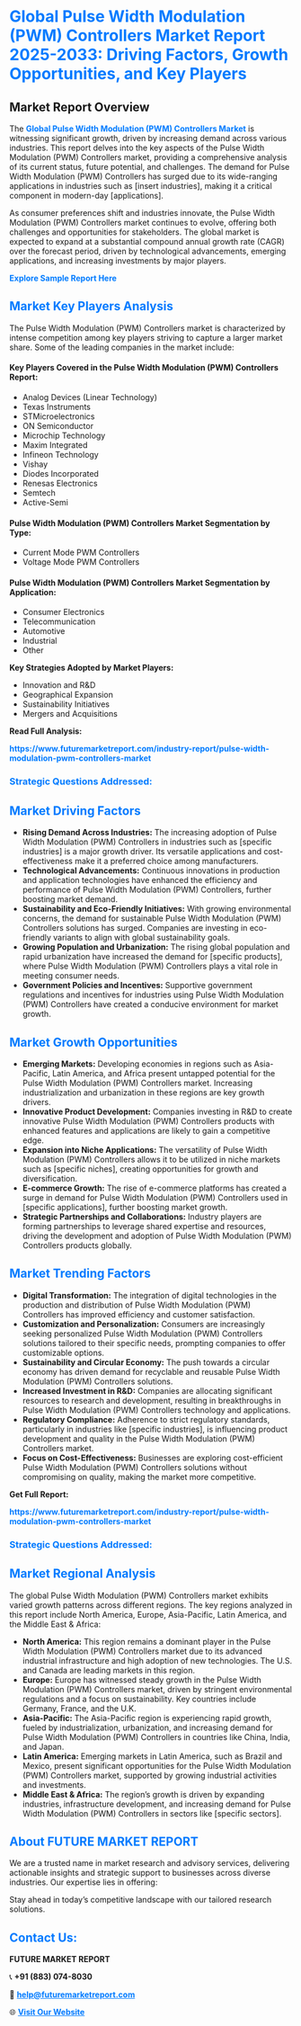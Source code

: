 <h1 style="color: #007BFF;">Global Pulse Width Modulation (PWM) Controllers Market Report 2025-2033: Driving Factors, Growth Opportunities, and Key Players</h1>

<section id="overview">
<h2>Market Report Overview</h2>
<p>The <a href="https://www.futuremarketreport.com/industry-report/pulse-width-modulation-pwm-controllers-market" style="color: #007BFF; text-decoration: none;"><strong>Global Pulse Width Modulation (PWM) Controllers Market</strong></a> is witnessing significant growth, driven by increasing demand across various industries. This report delves into the key aspects of the Pulse Width Modulation (PWM) Controllers market, providing a comprehensive analysis of its current status, future potential, and challenges. The demand for Pulse Width Modulation (PWM) Controllers has surged due to its wide-ranging applications in industries such as [insert industries], making it a critical component in modern-day [applications].</p>
<p>As consumer preferences shift and industries innovate, the Pulse Width Modulation (PWM) Controllers market continues to evolve, offering both challenges and opportunities for stakeholders. The global market is expected to expand at a substantial compound annual growth rate (CAGR) over the forecast period, driven by technological advancements, emerging applications, and increasing investments by major players.</p>
</section>

<section id="overview">
<p><a href="https://www.futuremarketreport.com/request-sample/reportId=75959" style="color: #007BFF; text-decoration: none;"><strong>Explore Sample Report Here</strong></a></p>
</section>

<section id="key-players">
<h2 style="color: #007BFF;">Market Key Players Analysis</h2>
<p>The Pulse Width Modulation (PWM) Controllers market is characterized by intense competition among key players striving to capture a larger market share. Some of the leading companies in the market include:</p>
<h4>Key Players Covered in the Pulse Width Modulation (PWM) Controllers Report:</h4>
<ul><li>Analog Devices (Linear Technology)</li><li>Texas Instruments</li><li>STMicroelectronics</li><li>ON Semiconductor</li><li>Microchip Technology</li><li>Maxim Integrated</li><li>Infineon Technology</li><li>Vishay</li><li>Diodes Incorporated</li><li>Renesas Electronics</li><li>Semtech</li><li>Active-Semi</li></ul>
<h4>Pulse Width Modulation (PWM) Controllers Market Segmentation by Type:</h4>
<ul><li>Current Mode PWM Controllers</li><li>Voltage Mode PWM Controllers</li></ul>

<h4>Pulse Width Modulation (PWM) Controllers Market Segmentation by Application:</h4>
<ul><li>Consumer Electronics</li><li>Telecommunication</li><li>Automotive</li><li>Industrial</li><li>Other</li></ul>
<p><strong>Key Strategies Adopted by Market Players:</strong></p>
<ul>
<li>Innovation and R&D</li>
<li>Geographical Expansion</li>
<li>Sustainability Initiatives</li>
<li>Mergers and Acquisitions</li>
</ul>
</section>

<section>
<p><strong>Read Full Analysis: </strong></p><a href="https://www.futuremarketreport.com/industry-report/pulse-width-modulation-pwm-controllers-market" style="color: #007BFF; text-decoration: none;"><strong>https://www.futuremarketreport.com/industry-report/pulse-width-modulation-pwm-controllers-market</strong></a>
<h3 style="color: #007BFF;">Strategic Questions Addressed:</h3>
</section>

<section id="driving-factors">
<h2 style="color: #007BFF;">Market Driving Factors</h2>
<ul>
<li><strong>Rising Demand Across Industries:</strong> The increasing adoption of Pulse Width Modulation (PWM) Controllers in industries such as [specific industries] is a major growth driver. Its versatile applications and cost-effectiveness make it a preferred choice among manufacturers.</li>
<li><strong>Technological Advancements:</strong> Continuous innovations in production and application technologies have enhanced the efficiency and performance of Pulse Width Modulation (PWM) Controllers, further boosting market demand.</li>
<li><strong>Sustainability and Eco-Friendly Initiatives:</strong> With growing environmental concerns, the demand for sustainable Pulse Width Modulation (PWM) Controllers solutions has surged. Companies are investing in eco-friendly variants to align with global sustainability goals.</li>
<li><strong>Growing Population and Urbanization:</strong> The rising global population and rapid urbanization have increased the demand for [specific products], where Pulse Width Modulation (PWM) Controllers plays a vital role in meeting consumer needs.</li>
<li><strong>Government Policies and Incentives:</strong> Supportive government regulations and incentives for industries using Pulse Width Modulation (PWM) Controllers have created a conducive environment for market growth.</li>
</ul>
</section>

<section id="growth-opportunities">
<h2 style="color: #007BFF;">Market Growth Opportunities</h2>
<ul>
<li><strong>Emerging Markets:</strong> Developing economies in regions such as Asia-Pacific, Latin America, and Africa present untapped potential for the Pulse Width Modulation (PWM) Controllers market. Increasing industrialization and urbanization in these regions are key growth drivers.</li>
<li><strong>Innovative Product Development:</strong> Companies investing in R&D to create innovative Pulse Width Modulation (PWM) Controllers products with enhanced features and applications are likely to gain a competitive edge.</li>
<li><strong>Expansion into Niche Applications:</strong> The versatility of Pulse Width Modulation (PWM) Controllers allows it to be utilized in niche markets such as [specific niches], creating opportunities for growth and diversification.</li>
<li><strong>E-commerce Growth:</strong> The rise of e-commerce platforms has created a surge in demand for Pulse Width Modulation (PWM) Controllers used in [specific applications], further boosting market growth.</li>
<li><strong>Strategic Partnerships and Collaborations:</strong> Industry players are forming partnerships to leverage shared expertise and resources, driving the development and adoption of Pulse Width Modulation (PWM) Controllers products globally.</li>
</ul>
</section>

<section id="trending-factors">
<h2 style="color: #007BFF;">Market Trending Factors</h2>
<ul>
<li><strong>Digital Transformation:</strong> The integration of digital technologies in the production and distribution of Pulse Width Modulation (PWM) Controllers has improved efficiency and customer satisfaction.</li>
<li><strong>Customization and Personalization:</strong> Consumers are increasingly seeking personalized Pulse Width Modulation (PWM) Controllers solutions tailored to their specific needs, prompting companies to offer customizable options.</li>
<li><strong>Sustainability and Circular Economy:</strong> The push towards a circular economy has driven demand for recyclable and reusable Pulse Width Modulation (PWM) Controllers solutions.</li>
<li><strong>Increased Investment in R&D:</strong> Companies are allocating significant resources to research and development, resulting in breakthroughs in Pulse Width Modulation (PWM) Controllers technology and applications.</li>
<li><strong>Regulatory Compliance:</strong> Adherence to strict regulatory standards, particularly in industries like [specific industries], is influencing product development and quality in the Pulse Width Modulation (PWM) Controllers market.</li>
<li><strong>Focus on Cost-Effectiveness:</strong> Businesses are exploring cost-efficient Pulse Width Modulation (PWM) Controllers solutions without compromising on quality, making the market more competitive.</li>
</ul>
</section>

<section>
<p><strong>Get Full Report: </strong></p><a href="https://www.futuremarketreport.com/industry-report/pulse-width-modulation-pwm-controllers-market" style="color: #007BFF; text-decoration: none;"><strong>https://www.futuremarketreport.com/industry-report/pulse-width-modulation-pwm-controllers-market</strong></a>
<h3 style="color: #007BFF;">Strategic Questions Addressed:</h3>
</section>


<section id="regional-analysis">
<h2 style="color: #007BFF;">Market Regional Analysis</h2>
<p>The global Pulse Width Modulation (PWM) Controllers market exhibits varied growth patterns across different regions. The key regions analyzed in this report include North America, Europe, Asia-Pacific, Latin America, and the Middle East & Africa:</p>
<ul>
<li><strong>North America:</strong> This region remains a dominant player in the Pulse Width Modulation (PWM) Controllers market due to its advanced industrial infrastructure and high adoption of new technologies. The U.S. and Canada are leading markets in this region.</li>
<li><strong>Europe:</strong> Europe has witnessed steady growth in the Pulse Width Modulation (PWM) Controllers market, driven by stringent environmental regulations and a focus on sustainability. Key countries include Germany, France, and the U.K.</li>
<li><strong>Asia-Pacific:</strong> The Asia-Pacific region is experiencing rapid growth, fueled by industrialization, urbanization, and increasing demand for Pulse Width Modulation (PWM) Controllers in countries like China, India, and Japan.</li>
<li><strong>Latin America:</strong> Emerging markets in Latin America, such as Brazil and Mexico, present significant opportunities for the Pulse Width Modulation (PWM) Controllers market, supported by growing industrial activities and investments.</li>
<li><strong>Middle East & Africa:</strong> The region’s growth is driven by expanding industries, infrastructure development, and increasing demand for Pulse Width Modulation (PWM) Controllers in sectors like [specific sectors].</li>
</ul>
</section>

<footer>
<h2 style="color: #007BFF;">About FUTURE MARKET REPORT</h2>
<p>We are a trusted name in market research and advisory services, delivering actionable insights and strategic support to businesses across diverse industries. Our expertise lies in offering:</p>

<p>Stay ahead in today’s competitive landscape with our tailored research solutions.</p>

<h2 style="color: #007BFF;">Contact Us:</h2>
<p><strong>FUTURE MARKET REPORT</strong></p>
<p>📞 <strong>+91 (883) 074-8030</strong></p>
<p>📧 <strong><a href="mailto:help@futuremarketreport.com" style="color: #007BFF;">help@futuremarketreport.com</a></strong></p>
<p>🌐 <strong><a href="https://www.futuremarketreport.com/" style="color: #007BFF;">Visit Our Website</a></strong></p>
</footer>
